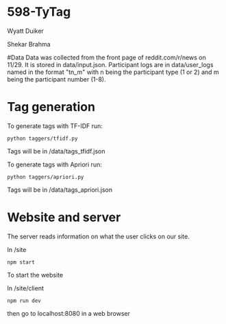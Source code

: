 # 598-TyTag

Wyatt Duiker

Shekar Brahma

#Data
Data was collected from the front page of reddit.com/r/news on 11/29. It is stored in data/input.json. Participant logs are in data/user_logs named in the format "tn_m" with n being the participant type (1 or 2) and m being the participant number (1-8).

# Tag generation
To generate tags with TF-IDF run:
```
python taggers/tfidf.py
```
Tags will be in /data/tags_tfidf.json

To generate tags with Apriori run:
```
python taggers/apriori.py
```
Tags will be in /data/tags_apriori.json

# Website and server
The server reads information on what the user clicks on our site.

In /site
```
npm start
```

To start the website

In /site/client
```
npm run dev
```
then go to localhost:8080 in a web browser
